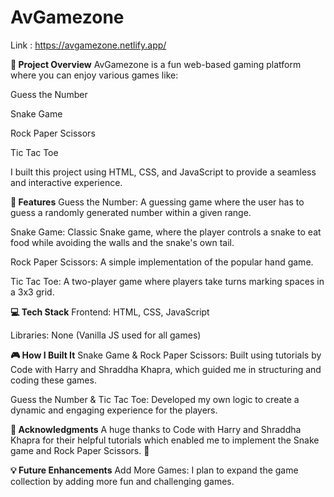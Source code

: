 # AvGamezone

Link : https://avgamezone.netlify.app/

**📖 Project Overview**
AvGamezone is a fun web-based gaming platform where you can enjoy various games like:

Guess the Number

Snake Game

Rock Paper Scissors

Tic Tac Toe

I built this project using HTML, CSS, and JavaScript to provide a seamless and interactive experience.

**🚀 Features**
Guess the Number: A guessing game where the user has to guess a randomly generated number within a given range.

Snake Game: Classic Snake game, where the player controls a snake to eat food while avoiding the walls and the snake's own tail.

Rock Paper Scissors: A simple implementation of the popular hand game.

Tic Tac Toe: A two-player game where players take turns marking spaces in a 3x3 grid.

**💻 Tech Stack**
Frontend: HTML, CSS, JavaScript

Libraries: None (Vanilla JS used for all games)

**🎮 How I Built It**
Snake Game & Rock Paper Scissors: Built using tutorials by Code with Harry and Shraddha Khapra, which guided me in structuring and coding these games.

Guess the Number & Tic Tac Toe: Developed my own logic to create a dynamic and engaging experience for the players.


**🌟 Acknowledgments**
A huge thanks to Code with Harry and Shraddha Khapra for their helpful tutorials which enabled me to implement the Snake game and Rock Paper Scissors. 🙏

**💡 Future Enhancements**
Add More Games: I plan to expand the game collection by adding more fun and challenging games.
